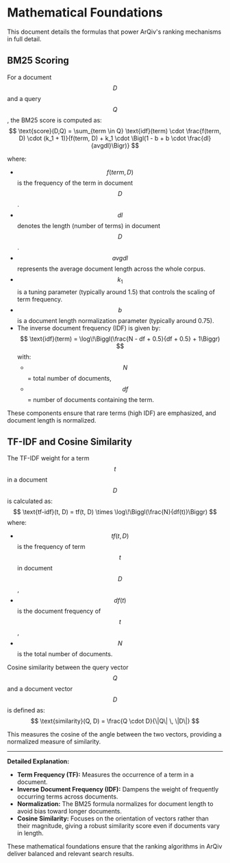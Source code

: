 # Mathematical Foundations

This document details the formulas that power ArQiv's ranking mechanisms in full detail.

## BM25 Scoring

For a document $$D$$ and a query $$Q$$, the BM25 score is computed as:
$$
\text{score}(D,Q) = \sum_{term \in Q} \text{idf}(term) \cdot \frac{f(term, D) \cdot (k_1 + 1)}{f(term, D) + k_1 \cdot \Bigl(1 - b + b \cdot \frac{dl}{avgdl}\Bigr)}
$$

where:
- $$f(term, D)$$ is the frequency of the term in document $$D$$.
- $$dl$$ denotes the length (number of terms) in document $$D$$.
- $$avgdl$$ represents the average document length across the whole corpus.
- $$k_1$$ is a tuning parameter (typically around 1.5) that controls the scaling of term frequency.
- $$b$$ is a document length normalization parameter (typically around 0.75).
- The inverse document frequency (IDF) is given by:
$$
\text{idf}(term) = \log\!\Biggl(\frac{N - df + 0.5}{df + 0.5} + 1\Biggr)
$$
with:
  - $$N$$ = total number of documents,
  - $$df$$ = number of documents containing the term.

These components ensure that rare terms (high IDF) are emphasized, and document length is normalized.

## TF-IDF and Cosine Similarity

The TF-IDF weight for a term $$t$$ in a document $$D$$ is calculated as:
$$
\text{tf-idf}(t, D) = tf(t, D) \times \log\!\Biggl(\frac{N}{df(t)}\Biggr)
$$
where:
- $$tf(t, D)$$ is the frequency of term $$t$$ in document $$D$$,
- $$df(t)$$ is the document frequency of $$t$$,
- $$N$$ is the total number of documents.

Cosine similarity between the query vector $$Q$$ and a document vector $$D$$ is defined as:
$$
\text{similarity}(Q, D) = \frac{Q \cdot D}{\|Q\| \, \|D\|}
$$

This measures the cosine of the angle between the two vectors, providing a normalized measure of similarity.

---

**Detailed Explanation:**

- **Term Frequency (TF):** Measures the occurrence of a term in a document.
- **Inverse Document Frequency (IDF):** Dampens the weight of frequently occurring terms across documents.
- **Normalization:** The BM25 formula normalizes for document length to avoid bias toward longer documents.
- **Cosine Similarity:** Focuses on the orientation of vectors rather than their magnitude, giving a robust similarity score even if documents vary in length.

These mathematical foundations ensure that the ranking algorithms in ArQiv deliver balanced and relevant search results.

